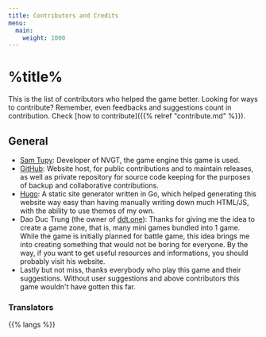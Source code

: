 ```yaml
---
title: Contributors and Credits
menu:
  main:
    weight: 1000
---
```

# %title%
This is the list of contributors who helped the game better. Looking for ways to contribute? Remember, even feedbacks and suggestions count in contribution. Check [how to contribute]({{% relref "contribute.md" %}}).

## General
- [Sam Tupy](https://samtupy.com/): Developer of NVGT, the game engine this game is used.
- [GitHub](https://github.com): Website host, for public contributions and to maintain releases, as well as private repository for source code keeping for the purposes of backup and collaborative contributions.
- [Hugo](https://gohugo.io): A static site generator written in Go, which helped generating this website way easy than having manually writing down much HTML/JS, with the ability to use themes of my own.
- Dao Duc Trung (the owner of [ddt.one](https://ddt.one)): Thanks for giving me the idea to create a game zone, that is, many mini games bundled into 1 game. While the game is initially planned for battle game, this idea brings me into creating something that would not be boring for everyone. By the way, if you want to get useful resources and informations, you should probably visit his website.
- Lastly but not miss, thanks everybody who play this game and their suggestions. Without user suggestions and above contributors this game wouldn't have gotten this far.

### Translators
{{% langs %}}